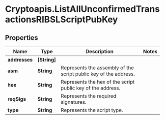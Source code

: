 # Cryptoapis.ListAllUnconfirmedTransactionsRIBSLScriptPubKey

## Properties

Name | Type | Description | Notes
------------ | ------------- | ------------- | -------------
**addresses** | **[String]** |  | 
**asm** | **String** | Represents the assembly of the script public key of the address. | 
**hex** | **String** | Represents the hex of the script public key of the address. | 
**reqSigs** | **String** | Represents the required signatures. | 
**type** | **String** | Represents the script type. | 


